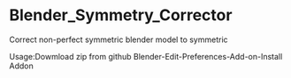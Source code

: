 # Blender_Symmetry_Corrector
Correct non-perfect symmetric blender model to symmetric

Usage:Dowmload zip from github
Blender-Edit-Preferences-Add-on-Install Addon
